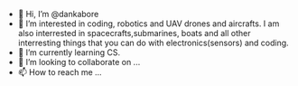 - 👋 Hi, I’m @dankabore
- 👀 I’m interested in coding, robotics and UAV drones and aircrafts. I am also interrested in spacecrafts,submarines, boats and all other interresting things that you can do with electronics(sensors) and coding.
- 🌱 I’m currently learning CS.
- 💞️ I’m looking to collaborate on ...
- 📫 How to reach me ...


<!---
dankabore/dankabore is a ✨ special ✨ repository because its `README.md` (this file) appears on your GitHub profile.
You can click the Preview link to take a look at your changes.
--->
